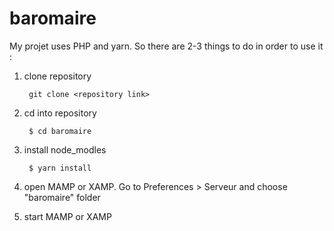 # baromaire

My projet uses PHP and yarn. 
So there are 2-3 things to do in order to use it : 

1. clone repository

        git clone <repository link>

2. cd into repository 

        $ cd baromaire

4. install node_modles  

        $ yarn install 
        
5. open MAMP or XAMP. Go to Preferences > Serveur and choose "baromaire" folder 

6. start MAMP or XAMP 

